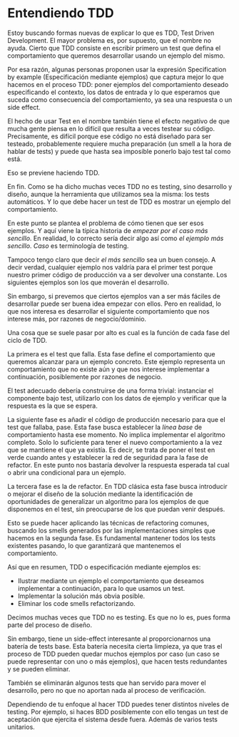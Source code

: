 # Entendiendo TDD

Estoy buscando formas nuevas de explicar lo que es TDD, Test Driven Development. El mayor problema es, por supuesto, que el nombre no ayuda. Cierto que TDD consiste en escribir primero un test que defina el comportamiento que queremos desarrollar usando un ejemplo del mismo.

Por esa razón, algunas personas proponen usar la expresión Specification by example (Especificación mediante ejemplos) que captura mejor lo que hacemos en el proceso TDD: poner ejemplos del comportamiento deseado especificando el contexto, los datos de entrada y lo que esperamos que suceda como consecuencia del comportamiento, ya sea una respuesta o un side effect.

El hecho de usar Test en el nombre también tiene el efecto negativo de que mucha gente piensa en lo difícil que resulta a veces testear su código. Precisamente, es difícil porque ese código no está diseñado para ser testeado, probablemente requiere mucha preparación (un smell a la hora de hablar de tests) y puede que hasta sea imposible ponerlo bajo test tal como está.

Eso se previene haciendo TDD.

En fin. Como se ha dicho muchas veces TDD no es testing, sino desarrollo y diseño, aunque la herramienta que utilizamos sea la misma: los tests automáticos. Y lo que debe hacer un test de TDD es mostrar un ejemplo del comportamiento.

En este punto se plantea el problema de cómo tienen que ser esos ejemplos. Y aquí viene la típica historia de _empezar por el caso más sencillo_. En realidad, lo correcto sería decir algo así como _el ejemplo más sencillo_. _Caso_ es terminología de testing.

Tampoco tengo claro que decir _el más sencillo_ sea un buen consejo. A decir verdad, cualquier ejemplo nos valdría para el primer test porque nuestro primer código de producción va a ser devolver una constante. Los siguientes ejemplos son los que moverán el desarrollo.

Sin embargo, si prevemos que ciertos ejemplos van a ser más fáciles de desarrollar puede ser buena idea empezar con ellos. Pero en realidad, lo que nos interesa es desarrollar el siguiente comportamiento que nos interese más, por razones de negocio/dominio.

Una cosa que se suele pasar por alto es cual es la función de cada fase del ciclo de TDD.

La primera es el test que falla. Esta fase define el comportamiento que queremos alcanzar para un ejemplo concreto. Este ejemplo representa un comportamiento que no existe aún y que nos interese implementar a continuación, posiblemente por razones de negocio.

El test adecuado debería construirse de una forma trivial: instanciar el componente bajo test, utilizarlo con los datos de ejemplo y verificar que la respuesta es la que se espera.

La siguiente fase es añadir el código de producción necesario para que el test que fallaba, pase. Esta fase busca establecer la _línea base_ de comportamiento hasta ese momento. No implica implementar el algoritmo completo. Solo lo suficiente para tener el nuevo comportamiento a la vez que se mantiene el que ya existía. Es decir, se trata de poner el test en verde cuando antes y establecer la red de seguridad para la fase de refactor. En este punto nos bastaría devolver la respuesta esperada tal cual o abrir una condicional para un ejemplo.

La tercera fase es la de refactor. En TDD clásica esta fase busca introducir o mejorar el diseño de la solución mediante la identificación de oportunidades de generalizar un algoritmo para los ejemplos de que disponemos en el test, sin preocuparse de los que puedan venir después.

Esto se puede hacer aplicando las técnicas de refactoring comunes, buscando los smells generados por las implementaciones simples que hacemos en la segunda fase. Es fundamental mantener todos los tests existentes pasando, lo que garantizará que mantenemos el comportamiento.

Así que en resumen, TDD o especificación mediante ejemplos es:

* Ilustrar mediante un ejemplo el comportamiento que deseamos implementar a continuación, para lo que usamos un test.
* Implementar la solución más obvia posible.
* Eliminar los code smells refactorizando.

Decimos muchas veces que TDD no es testing. Es que no lo es, pues forma parte del proceso de diseño.

Sin embargo, tiene un side-effect interesante al proporcionarnos una batería de tests base. Esta batería necesita cierta limpieza, ya que tras el proceso de TDD pueden quedar muchos ejemplos por caso (un caso se puede representar con uno o más ejemplos), que hacen tests redundantes y se pueden eliminar.

También se eliminarán algunos tests que han servido para mover el desarrollo, pero no que no aportan nada al proceso de verificación.

Dependiendo de tu enfoque al hacer TDD puedes tener distintos niveles de testing. Por ejemplo, si haces BDD posiblemente con ello tengas un test de aceptación que ejercita el sistema desde fuera. Además de varios tests unitarios.